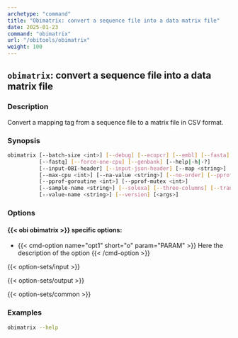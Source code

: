 ```yaml
---
archetype: "command"
title: "Obimatrix: convert a sequence file into a data matrix file"
date: 2025-01-23
command: "obimatrix"
url: "/obitools/obimatrix"
weight: 100
---
```


## `obimatrix`: convert a sequence file into a data matrix file

### Description 

Convert a mapping tag from a sequence file to a matrix file in CSV format.

### Synopsis

```bash
obimatrix [--batch-size <int>] [--debug] [--ecopcr] [--embl] [--fasta]
          [--fastq] [--force-one-cpu] [--genbank] [--help|-h|-?]
          [--input-OBI-header] [--input-json-header] [--map <string>]
          [--max-cpu <int>] [--na-value <string>] [--no-order] [--pprof]
          [--pprof-goroutine <int>] [--pprof-mutex <int>]
          [--sample-name <string>] [--solexa] [--three-columns] [--transpose]
          [--value-name <string>] [--version] [<args>]
```

### Options

#### {{< obi obimatrix >}} specific options:

- {{< cmd-option name="opt1" short="o" param="PARAM" >}}
  Here the description of the option
  {{< /cmd-option >}}

{{< option-sets/input >}}

{{< option-sets/output >}}

{{< option-sets/common >}}

### Examples

```bash
obimatrix --help
```
